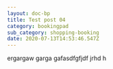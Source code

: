 ```yaml
---
layout: doc-bp
title: Test post 04
category: bookingpad
sub_category: shopping-booking
date: 2020-07-13T14:53:46.547Z
---
```

ergargaw garga gafasdfgfjdf jrhd h